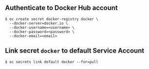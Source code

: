 ## Authenticate to Docker Hub account
```shell
$ oc create secret docker-registry docker \
  --docker-server=docker.io \
  --docker-username=<username> \
  --docker-password=<password> \
  --docker-email=<email>
```
## Link secret `docker` to default Service Account
```shell
$ oc secrets link default docker --for=pull
```
